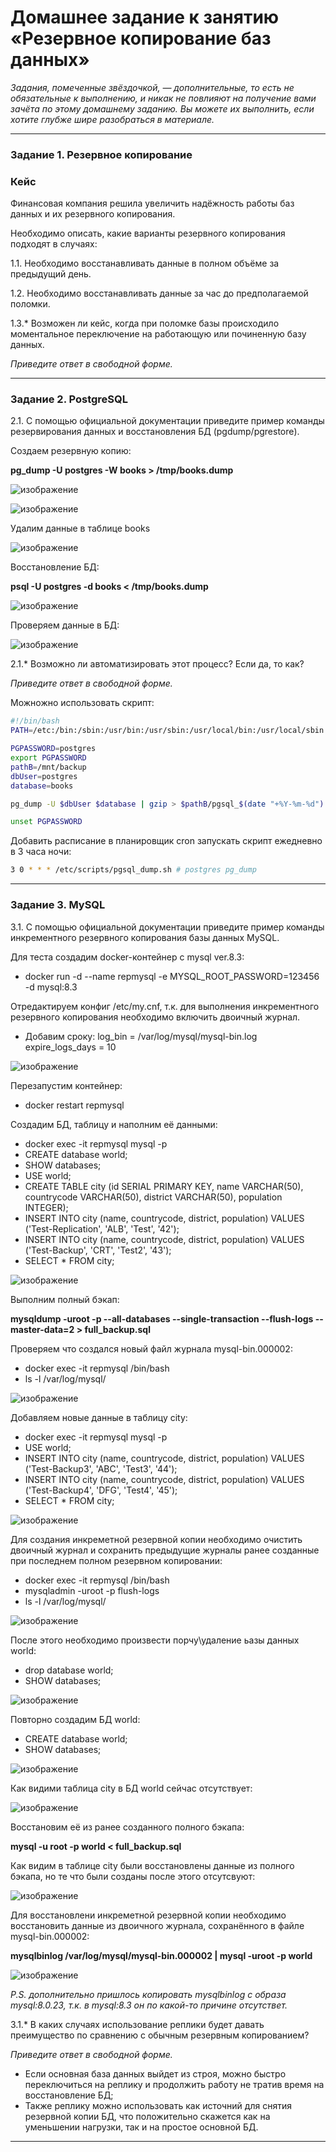 # Домашнее задание к занятию «Резервное копирование баз данных»


*Задания, помеченные звёздочкой, — дополнительные, то есть не обязательные к выполнению, и никак не повлияют на получение вами зачёта по этому домашнему заданию. Вы можете их выполнить, если хотите глубже шире разобраться в материале.*

---

### Задание 1. Резервное копирование

### Кейс
Финансовая компания решила увеличить надёжность работы баз данных и их резервного копирования. 

Необходимо описать, какие варианты резервного копирования подходят в случаях: 

1.1. Необходимо восстанавливать данные в полном объёме за предыдущий день.

1.2. Необходимо восстанавливать данные за час до предполагаемой поломки.

1.3.* Возможен ли кейс, когда при поломке базы происходило моментальное переключение на работающую или починенную базу данных.

*Приведите ответ в свободной форме.*

---

### Задание 2. PostgreSQL

2.1. С помощью официальной документации приведите пример команды резервирования данных и восстановления БД (pgdump/pgrestore).

Создаем резервную копию:

**pg_dump -U postgres -W books > /tmp/books.dump**

![изображение](https://github.com/user-attachments/assets/cd39048b-0936-4bef-b1ce-d6645b92d588)

![изображение](https://github.com/user-attachments/assets/1dcd077b-4fd2-4cd9-95c8-5e0e33fa2b37)

Удалим данные в таблице books

![изображение](https://github.com/user-attachments/assets/2d3305e4-e26c-443d-9d19-cd4455c7a7b1)




Восстановление БД:

**psql -U postgres -d books < /tmp/books.dump**

![изображение](https://github.com/user-attachments/assets/cf4708ee-c279-43f7-a3a6-b513eea952ad)

Проверяем данные в БД:

![изображение](https://github.com/user-attachments/assets/fe44a461-631d-4009-b6d7-2bf4ca94388b)


2.1.* Возможно ли автоматизировать этот процесс? Если да, то как?

*Приведите ответ в свободной форме.*

Можножно использовать скрипт:

```bash
#!/bin/bash
PATH=/etc:/bin:/sbin:/usr/bin:/usr/sbin:/usr/local/bin:/usr/local/sbin

PGPASSWORD=postgres
export PGPASSWORD
pathB=/mnt/backup
dbUser=postgres
database=books

pg_dump -U $dbUser $database | gzip > $pathB/pgsql_$(date "+%Y-%m-%d").sql.gz

unset PGPASSWORD
```

Добавить расписание в планировщик cron запускать скрипт ежедневно в 3 часа ночи:

```bash
3 0 * * * /etc/scripts/pgsql_dump.sh # postgres pg_dump
```


---

### Задание 3. MySQL

3.1. С помощью официальной документации приведите пример команды инкрементного резервного копирования базы данных MySQL. 

Для теста создадим docker-контейнер с mysql ver.8.3:
- docker run -d --name repmysql -e MYSQL_ROOT_PASSWORD=123456 -d mysql:8.3

Отредактируем конфиг /etc/my.cnf, т.к. для выполнения инкрементного резервного копирования необходимо включить двоичный журнал.
- Добавим сроку: log_bin = /var/log/mysql/mysql-bin.log expire_logs_days = 10

![изображение](https://github.com/user-attachments/assets/00bdb0a6-0684-429a-8570-1f8e160ebda3)

Перезапустим контейнер:
- docker restart repmysql

Создадим БД, таблицу и наполним её данными:
- docker exec -it repmysql mysql -p
- CREATE database world;
- SHOW databases;
- USE world;
- CREATE TABLE city (id SERIAL PRIMARY KEY, name VARCHAR(50), countrycode VARCHAR(50), district VARCHAR(50), population INTEGER);
- INSERT INTO city (name, countrycode, district, population) VALUES ('Test-Replication', 'ALB', 'Test', '42');
- INSERT INTO city (name, countrycode, district, population) VALUES ('Test-Backup', 'CRT', 'Test2', '43');
- SELECT * FROM city;

![изображение](https://github.com/user-attachments/assets/482c988e-fadd-48c9-a1ec-a77d30a1bf72)

Выполним полный бэкап:

**mysqldump -uroot -p --all-databases --single-transaction --flush-logs --master-data=2 > full_backup.sql**

Проверяем что создался новый файл журнала mysql-bin.000002:
- docker exec -it repmysql /bin/bash
- ls -l /var/log/mysql/

![изображение](https://github.com/user-attachments/assets/4299a7b2-4a4e-4e59-9cc1-88f13b6c757f)

Добавляем новые данные в таблицу city:
- docker exec -it repmysql mysql -p
- USE world;
- INSERT INTO city (name, countrycode, district, population) VALUES ('Test-Backup3', 'ABC', 'Test3', '44');
- INSERT INTO city (name, countrycode, district, population) VALUES ('Test-Backup4', 'DFG', 'Test4', '45');
- SELECT * FROM city;

![изображение](https://github.com/user-attachments/assets/aacbdb4a-5370-44cc-866b-1a3e3ecbd005)

Для создания инкреметной резервной копии необходимо очистить двоичный журнал и сохранить предыдущие журналы ранее созданные при последнем полном резервном копировании:
- docker exec -it repmysql /bin/bash
- mysqladmin -uroot -p flush-logs
- ls -l /var/log/mysql/

![изображение](https://github.com/user-attachments/assets/ba3e607a-230c-4837-901b-c14dc2fbb27c)

После этого необходимо произвести порчу\удаление ьазы данных world:
- drop database world;
- SHOW databases;

![изображение](https://github.com/user-attachments/assets/f7a3690b-bb30-4d34-8eff-c453b030b261)

Повторно создадим БД world:
- CREATE database world;
- SHOW databases;

![изображение](https://github.com/user-attachments/assets/633bb9dd-aac0-4501-9f17-abe249b1d4bc)

Как видими таблица city в БД world сейчас отсутствует:

![изображение](https://github.com/user-attachments/assets/e2b7dd08-321c-4a19-b760-5768a055f465)

Восстановим её из ранее созданного полного бэкапа:

**mysql -u root -p world < full_backup.sql**

Как видим в таблице city были восстановлены данные из полного бэкапа, но те что были созданы после этого отсутсвуют:

![изображение](https://github.com/user-attachments/assets/dd4b40cf-13e6-4651-a566-d03c8b7b4dc5)

Для восстановлени инкреметной резервной копии необходимо восстановить данные из двоичного журнала, сохранённого в файле mysql-bin.000002:

**mysqlbinlog /var/log/mysql/mysql-bin.000002 | mysql -uroot -p world**

![изображение](https://github.com/user-attachments/assets/da3b082a-40d1-4c53-bc30-b6924e68dd79)

*P.S. дополнительно пришлось копировать mysqlbinlog с образа mysql:8.0.23, т.к. в mysql:8.3 он по какой-то причине отсутствет.*

3.1.* В каких случаях использование реплики будет давать преимущество по сравнению с обычным резервным копированием?

*Приведите ответ в свободной форме.*

- Если основная база данных выйдет из строя, можно быстро переключиться на реплику и продолжить работу не тратив время на восстановление БД;
- Также реплику можно использовать как источний для снятия резервной копии БД, что положительно скажется как на уменьшении нагрузки, так и на простое основной БД.

---

